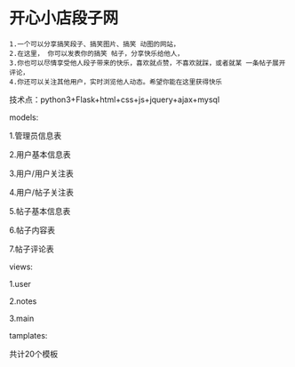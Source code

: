 # 开心小店段子网
    1.一个可以分享搞笑段子、搞笑图片、搞笑 动图的网站，
    2.在这里， 你可以发表你的搞笑 帖子，分享快乐给他人，
    3.你也可以尽情享受他人段子带来的快乐，喜欢就点赞，不喜欢就踩，或者就某 一条帖子展开评论， 
    4.你还可以关注其他用户，实时浏览他人动态。希望你能在这里获得快乐
技术点：python3+Flask+html+css+js+jquery+ajax+mysql

models:

  1.管理员信息表
  
  2.用户基本信息表
  
  3.用户/用户关注表
  
  4.用户/帖子关注表
  
  5.帖子基本信息表
  
  6.帖子内容表
  
  7.帖子评论表
  
views:

  1.user
  
  2.notes
  
  3.main
  
tamplates:

  共计20个模板
  
